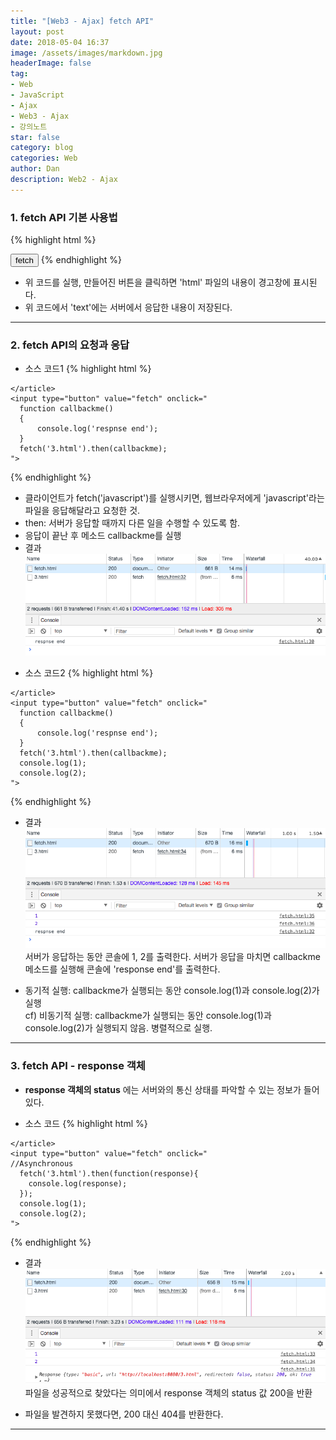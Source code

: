 ```yaml
---
title: "[Web3 - Ajax] fetch API"
layout: post
date: 2018-05-04 16:37
image: /assets/images/markdown.jpg
headerImage: false
tag:
- Web
- JavaScript
- Ajax
- Web3 - Ajax
- 강의노트
star: false
category: blog
categories: Web
author: Dan
description: Web2 - Ajax
---
```


### 1. fetch API 기본 사용법
{% highlight html %}
<!doctype html>
<html>
  <body>
    <input type="button" value="fetch" onclick="
      fetch('html').then(function(response){
        response.text().then(function(text){
          alert(text);
        })
      })
    ">
  </body>
</html>
{% endhighlight %}

* 위 코드를 실행, 만들어진 버튼을 클릭하면 'html' 파일의 내용이 경고창에 표시된다.
* 위 코드에서 'text'에는 서버에서 응답한 내용이 저장된다.

---
### 2. fetch API의 요청과 응답
* 소스 코드1
{% highlight html %}
<!DOCTYPE html>
<html lang="en" dir="ltr">
  <head>
    <meta charset="utf-8">
    <title></title>
  </head>
  <body>
    <article>

    </article>
    <input type="button" value="fetch" onclick="
      function callbackme()
      {
          console.log('respnse end');
      }
      fetch('3.html').then(callbackme);
    ">
  </body>
</html>
{% endhighlight %}

* 클라이언트가 fetch('javascript')를 실행시키면, 웹브라우저에게 'javascript'라는 파일을 응답해달라고 요청한 것.
* then: 서버가 응답할 때까지 다른 일을 수행할 수 있도록 함.
* 응답이 끝난 후 메소드 callbackme를 실행
* 결과
![Markdown Image][1]

<div class="breaker"></div>

* 소스 코드2
{% highlight html %}
<!DOCTYPE html>
<html lang="en" dir="ltr">
  <head>
    <meta charset="utf-8">
    <title></title>
  </head>
  <body>
    <article>

    </article>
    <input type="button" value="fetch" onclick="
      function callbackme()
      {
          console.log('respnse end');
      }
      fetch('3.html').then(callbackme);
      console.log(1);
      console.log(2);
    ">
  </body>
</html>
{% endhighlight %}

* 결과
![Markdown Image][2]
서버가 응답하는 동안 콘솔에 1, 2를 출력한다. 서버가 응답을 마치면 callbackme 메소드를 실행해 콘솔에 'response end'를 출력한다.

* 동기적 실행: callbackme가 실행되는 동안 console.log(1)과 console.log(2)가 실행<br>
cf) 비동기적 실행: callbackme가 실행되는 동안 console.log(1)과 console.log(2)가 실행되지 않음. 병렬적으로 실행.

---
### 3. fetch API - response 객체

* **response 객체의 status** 에는 서버와의 통신 상태를 파악할 수 있는 정보가 들어있다.

* 소스 코드
{% highlight html %}
<!DOCTYPE html>
<html lang="en" dir="ltr">
  <head>
    <meta charset="utf-8">
    <title></title>
  </head>
  <body>
    <article>

    </article>
    <input type="button" value="fetch" onclick="
    //Asynchronous
      fetch('3.html').then(function(response){
        console.log(response);
      });
      console.log(1);
      console.log(2);
    ">
  </body>
</html>
{% endhighlight %}

* 결과
![Markdown Image][3]
파일을 성공적으로 찾았다는 의미에서 response 객체의 status 값 200을 반환<br>

* 파일을 발견하지 못했다면, 200 대신 404를 반환한다.


---
[1]: /assets/images/스크린샷2018-05-04-1.jpg
[2]: /assets/images/스크린샷2018-05-04-2.jpg
[3]: /assets/images/스크린샷2018-05-08-1.jpg
